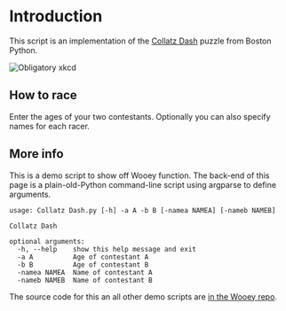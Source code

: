 # Introduction

This script is an implementation of the [Collatz Dash](http://puzzles.bostonpython.com/collatz.html)
puzzle from Boston Python. 

![Obligatory xkcd](http://imgs.xkcd.com/comics/collatz_conjecture.png)

## How to race

Enter the ages of your two contestants. Optionally you can also specify names for each racer.

## More info

This is a demo script to show off Wooey function. The back-end of this page is a plain-old-Python command-line script
using argparse to define arguments.

    usage: Collatz Dash.py [-h] -a A -b B [-namea NAMEA] [-nameb NAMEB]

    Collatz Dash

    optional arguments:
      -h, --help    show this help message and exit
      -a A          Age of contestant A
      -b B          Age of contestant B
      -namea NAMEA  Name of contestant A
      -nameb NAMEB  Name of contestant B

The source code for this an all other demo scripts are [in the Wooey repo](https://github.com/mfitzp/Wooey/blob/master/scripts/Collatz+Dash.py).
